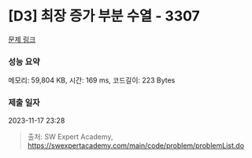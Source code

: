 # [D3] 최장 증가 부분 수열 - 3307 

[문제 링크](https://swexpertacademy.com/main/code/problem/problemDetail.do?contestProbId=AWBOKg-a6l0DFAWr) 

### 성능 요약

메모리: 59,804 KB, 시간: 169 ms, 코드길이: 223 Bytes

### 제출 일자

2023-11-17 23:28



> 출처: SW Expert Academy, https://swexpertacademy.com/main/code/problem/problemList.do